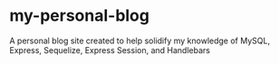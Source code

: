 # my-personal-blog
A personal blog site created to help solidify my knowledge of MySQL, Express, Sequelize, Express Session, and Handlebars
